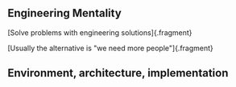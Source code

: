 #

## Engineering Mentality
[Solve problems with engineering solutions]{.fragment}

[Usually the alternative is "we need more people"]{.fragment}


## Environment, architecture, implementation
